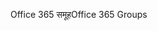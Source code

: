 <span data-ttu-id="e8baf-101">Office 365 समूह</span><span class="sxs-lookup"><span data-stu-id="e8baf-101">Office 365 Groups</span></span>